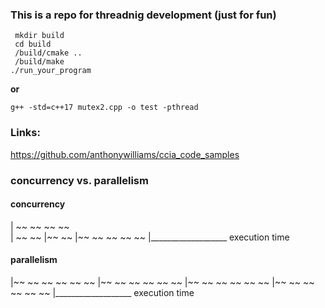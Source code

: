 ### This is a repo for threadnig development (just for fun)
```
 mkdir build
 cd build
 /build/cmake ..
 /build/make
./run_your_program
```
**or**
 ```
 g++ -std=c++17 mutex2.cpp -o test -pthread
 ```
### Links:

https://github.com/anthonywilliams/ccia_code_samples

### concurrency vs. parallelism

#### concurrency
| ~~ ~~ ~~ ~~  
|   ~~       ~~
|~~    ~~
|~~ ~~   ~~ ~~ ~~
|___________________
  execution time

#### parallelism

|~~ ~~ ~~ ~~ ~~ ~~
|~~ ~~ ~~ ~~ ~~ ~~
|~~ ~~ ~~ ~~ ~~ ~~
|~~ ~~ ~~ ~~ ~~ ~~
|___________________
    execution time
